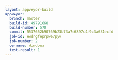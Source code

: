 ```yaml
---
layout: appveyor-build
appveyor:
  branch: master
  build-id: 49791668
  build-number: 570
  commit: 5537652b90769b23b73a7e6897c4a9c3a634ecfd
  job-id: ewdrgfeprpwe7pyv
  job-number: 2
  os-name: Windows
  test-result: 1
---
```

